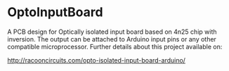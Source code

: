 OptoInputBoard
==============

A PCB design for Optically isolated input board based on 4n25 chip with inversion. The output can be attached to Arduino input pins or any other compatible microprocessor. Further details about this project available on:

http://racooncircuits.com/opto-isolated-input-board-arduino/
